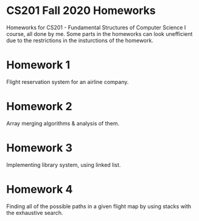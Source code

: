 # CS201 Fall 2020 Homeworks
Homeworks for CS201 - Fundamental Structures of Computer Science I course, all done by me. Some parts in the homeworks can look unefficient due to the restrictions in the insturctions of the homework.

# Homework 1
Flight reservation system for an airline company.

# Homework 2
Array merging algorithms & analysis of them.

# Homework 3
Implementing library system, using linked list.

# Homework 4
Finding all of the possible paths in a given flight map by using stacks with the exhaustive search.
